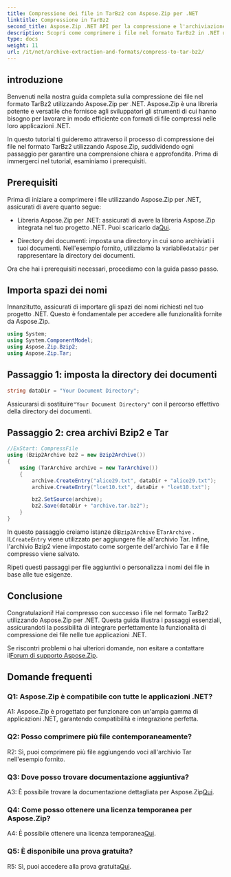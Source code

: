 ```yaml
---
title: Compressione dei file in TarBz2 con Aspose.Zip per .NET
linktitle: Compressione in TarBz2
second_title: Aspose.Zip .NET API per la compressione e l'archiviazione dei file
description: Scopri come comprimere i file nel formato TarBz2 in .NET utilizzando Aspose.Zip. Segui la nostra guida passo passo per una compressione efficiente dei file.
type: docs
weight: 11
url: /it/net/archive-extraction-and-formats/compress-to-tar-bz2/
---
```

## introduzione

Benvenuti nella nostra guida completa sulla compressione dei file nel formato TarBz2 utilizzando Aspose.Zip per .NET. Aspose.Zip è una libreria potente e versatile che fornisce agli sviluppatori gli strumenti di cui hanno bisogno per lavorare in modo efficiente con formati di file compressi nelle loro applicazioni .NET.

In questo tutorial ti guideremo attraverso il processo di compressione dei file nel formato TarBz2 utilizzando Aspose.Zip, suddividendo ogni passaggio per garantire una comprensione chiara e approfondita. Prima di immergerci nel tutorial, esaminiamo i prerequisiti.

## Prerequisiti

Prima di iniziare a comprimere i file utilizzando Aspose.Zip per .NET, assicurati di avere quanto segue:

-  Libreria Aspose.Zip per .NET: assicurati di avere la libreria Aspose.Zip integrata nel tuo progetto .NET. Puoi scaricarlo da[Qui](https://releases.aspose.com/zip/net/).

-  Directory dei documenti: imposta una directory in cui sono archiviati i tuoi documenti. Nell'esempio fornito, utilizziamo la variabile`dataDir` per rappresentare la directory dei documenti.

Ora che hai i prerequisiti necessari, procediamo con la guida passo passo.

## Importa spazi dei nomi

Innanzitutto, assicurati di importare gli spazi dei nomi richiesti nel tuo progetto .NET. Questo è fondamentale per accedere alle funzionalità fornite da Aspose.Zip.

```csharp
using System;
using System.ComponentModel;
using Aspose.Zip.Bzip2;
using Aspose.Zip.Tar;
```

## Passaggio 1: imposta la directory dei documenti

```csharp
string dataDir = "Your Document Directory";
```

 Assicurarsi di sostituire`"Your Document Directory"` con il percorso effettivo della directory dei documenti.

## Passaggio 2: crea archivi Bzip2 e Tar

```csharp
//ExStart: CompressFile
using (Bzip2Archive bz2 = new Bzip2Archive())
{
    using (TarArchive archive = new TarArchive())
    {
        archive.CreateEntry("alice29.txt", dataDir + "alice29.txt");
        archive.CreateEntry("lcet10.txt", dataDir + "lcet10.txt");

        bz2.SetSource(archive);
        bz2.Save(dataDir + "archive.tar.bz2");
    }
}
```

 In questo passaggio creiamo istanze di`Bzip2Archive` E`TarArchive` . IL`CreateEntry` viene utilizzato per aggiungere file all'archivio Tar. Infine, l'archivio Bzip2 viene impostato come sorgente dell'archivio Tar e il file compresso viene salvato.

Ripeti questi passaggi per file aggiuntivi o personalizza i nomi dei file in base alle tue esigenze.

## Conclusione

Congratulazioni! Hai compresso con successo i file nel formato TarBz2 utilizzando Aspose.Zip per .NET. Questa guida illustra i passaggi essenziali, assicurandoti la possibilità di integrare perfettamente la funzionalità di compressione dei file nelle tue applicazioni .NET.

 Se riscontri problemi o hai ulteriori domande, non esitare a contattare il[Forum di supporto Aspose.Zip](https://forum.aspose.com/c/zip/37).

## Domande frequenti

### Q1: Aspose.Zip è compatibile con tutte le applicazioni .NET?

A1: Aspose.Zip è progettato per funzionare con un'ampia gamma di applicazioni .NET, garantendo compatibilità e integrazione perfetta.

### Q2: Posso comprimere più file contemporaneamente?

R2: Sì, puoi comprimere più file aggiungendo voci all'archivio Tar nell'esempio fornito.

### Q3: Dove posso trovare documentazione aggiuntiva?

 A3: È possibile trovare la documentazione dettagliata per Aspose.Zip[Qui](https://reference.aspose.com/zip/net/).

### Q4: Come posso ottenere una licenza temporanea per Aspose.Zip?

 A4: È possibile ottenere una licenza temporanea[Qui](https://purchase.aspose.com/temporary-license/).

### Q5: È disponibile una prova gratuita?

 R5: Sì, puoi accedere alla prova gratuita[Qui](https://releases.aspose.com/).
